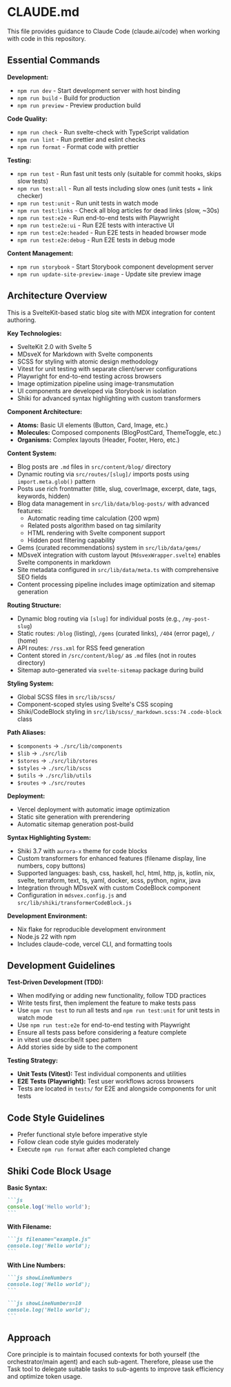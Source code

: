 # CLAUDE.md

This file provides guidance to Claude Code (claude.ai/code) when working with code in this
repository.

## Essential Commands

**Development:**

- `npm run dev` - Start development server with host binding
- `npm run build` - Build for production
- `npm run preview` - Preview production build

**Code Quality:**

- `npm run check` - Run svelte-check with TypeScript validation
- `npm run lint` - Run prettier and eslint checks
- `npm run format` - Format code with prettier

**Testing:**

- `npm run test` - Run fast unit tests only (suitable for commit hooks, skips slow tests)
- `npm run test:all` - Run all tests including slow ones (unit tests + link checker)
- `npm run test:unit` - Run unit tests in watch mode
- `npm run test:links` - Check all blog articles for dead links (slow, ~30s)
- `npm run test:e2e` - Run end-to-end tests with Playwright
- `npm run test:e2e:ui` - Run E2E tests with interactive UI
- `npm run test:e2e:headed` - Run E2E tests in headed browser mode
- `npm run test:e2e:debug` - Run E2E tests in debug mode

**Content Management:**

- `npm run storybook` - Start Storybook component development server
- `npm run update-site-preview-image` - Update site preview image

## Architecture Overview

This is a SvelteKit-based static blog site with MDX integration for content authoring.

**Key Technologies:**

- SvelteKit 2.0 with Svelte 5
- MDsveX for Markdown with Svelte components
- SCSS for styling with atomic design methodology
- Vitest for unit testing with separate client/server configurations
- Playwright for end-to-end testing across browsers
- Image optimization pipeline using image-transmutation
- UI components are developed via Storybook in isolation
- Shiki for advanced syntax highlighting with custom transformers

**Component Architecture:**

- **Atoms:** Basic UI elements (Button, Card, Image, etc.)
- **Molecules:** Composed components (BlogPostCard, ThemeToggle, etc.)
- **Organisms:** Complex layouts (Header, Footer, Hero, etc.)

**Content System:**

- Blog posts are `.md` files in `src/content/blog/` directory
- Dynamic routing via `src/routes/[slug]/` imports posts using `import.meta.glob()` pattern
- Posts use rich frontmatter (title, slug, coverImage, excerpt, date, tags, keywords, hidden)
- Blog data management in `src/lib/data/blog-posts/` with advanced features:
    - Automatic reading time calculation (200 wpm)
    - Related posts algorithm based on tag similarity
    - HTML rendering with Svelte component support
    - Hidden post filtering capability
- Gems (curated recommendations) system in `src/lib/data/gems/`
- MDsveX integration with custom layout (`MdsvexWrapper.svelte`) enables Svelte components in
  markdown
- Site metadata configured in `src/lib/data/meta.ts` with comprehensive SEO fields
- Content processing pipeline includes image optimization and sitemap generation

**Routing Structure:**

- Dynamic blog routing via `[slug]` for individual posts (e.g., `/my-post-slug`)
- Static routes: `/blog` (listing), `/gems` (curated links), `/404` (error page), `/` (home)
- API routes: `/rss.xml` for RSS feed generation
- Content stored in `/src/content/blog/` as `.md` files (not in routes directory)
- Sitemap auto-generated via `svelte-sitemap` package during build

**Styling System:**

- Global SCSS files in `src/lib/scss/`
- Component-scoped styles using Svelte's CSS scoping
- Shiki/CodeBlock styling in `src/lib/scss/_markdown.scss:74` `.code-block` class

**Path Aliases:**

- `$components` → `./src/lib/components`
- `$lib` → `./src/lib`
- `$stores` → `./src/lib/stores`
- `$styles` → `./src/lib/scss`
- `$utils` → `./src/lib/utils`
- `$routes` → `./src/routes`

**Deployment:**

- Vercel deployment with automatic image optimization
- Static site generation with prerendering
- Automatic sitemap generation post-build

**Syntax Highlighting System:**

- Shiki 3.7 with `aurora-x` theme for code blocks
- Custom transformers for enhanced features (filename display, line numbers, copy buttons)
- Supported languages: bash, css, haskell, hcl, html, http, js, kotlin, nix, svelte, terraform,
  text, ts, yaml, docker, scss, python, nginx, java
- Integration through MDsveX with custom CodeBlock component
- Configuration in `mdsvex.config.js` and `src/lib/shiki/transformerCodeBlock.js`

**Development Environment:**

- Nix flake for reproducible development environment
- Node.js 22 with npm
- Includes claude-code, vercel CLI, and formatting tools

## Development Guidelines

**Test-Driven Development (TDD):**

- When modifying or adding new functionality, follow TDD practices
- Write tests first, then implement the feature to make tests pass
- Use `npm run test` to run all tests and `npm run test:unit` for unit tests in watch mode
- Use `npm run test:e2e` for end-to-end testing with Playwright
- Ensure all tests pass before considering a feature complete
- in vitest use describe/it spec pattern
- Add stories side by side to the component

**Testing Strategy:**

- **Unit Tests (Vitest):** Test individual components and utilities
- **E2E Tests (Playwright):** Test user workflows across browsers
- Tests are located in `tests/` for E2E and alongside components for unit tests

## Code Style Guidelines

- Prefer functional style before imperative style
- Follow clean code style guides moderately
- Execute `npm run format` after each completed change

## Shiki Code Block Usage

**Basic Syntax:**

````markdown
```js
console.log('Hello world');
```
````

**With Filename:**

````markdown
```js filename="example.js"
console.log('Hello world');
```
````

**With Line Numbers:**

````markdown
```js showLineNumbers
console.log('Hello world');
```

```js showLineNumbers=10
console.log('Hello world');
```
````

## Approach

Core principle is to maintain focused contexts for both yourself (the orchestrator/main agent) and
each sub-agent. Therefore, please use the Task tool to delegate suitable tasks to sub-agents to
improve task efficiency and optimize token usage.
